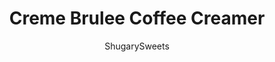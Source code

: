 ---
layout: ../../layouts/MarkdownPostLayout.astro
title: Creme Brulee Coffee Creamer
author: ShugarySweets
pubDate: 2019-01-15
description: "The rich taste of Creme Brulee in homemade coffee creamer! Sweet vanilla with notes of light caramel make this easy creamer the perfect addition to both hot and iced coffees."
image_url: https://www.shugarysweets.com/wp-content/uploads/2014/08/creme-brulee-coffee-creamer-2.jpg
tags: ["Basics","American"]
calories: 15
protein: 0
carbohydrates: 2
fats: 0
fiber: 0
ingredients: ["1 can (12 ounce) evaporated milk","1/2 cup light brown sugar, packed","1 1/2 cup whole milk","2 teaspoons vanilla extract"]
serves: 3
time: "10 minutes"
prepTime: "5 minutes"
instructions: ["Heat evaporated milk and brown sugar in a small saucepan over medium-low heat and whisk until sugar is dissolved. This takes a couple minutes.","Remove from heat and add the milk and vanilla extract. Pour into a large (quart sized) mason jar and refrigerate until ready to use. ENJOY!!"]
nutrition: ["15 calories","2 grams carbohydrates","1 milligrams cholesterol","0 grams fat","0 grams fiber","0 grams protein","0 grams saturated fat","6 milligrams sodium","3 grams sugar","0 grams trans fat","0 grams unsaturated fat"]
---